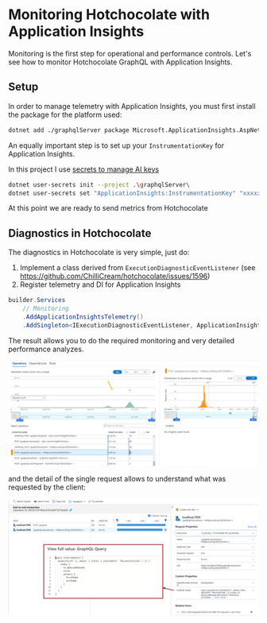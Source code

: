 # Monitoring Hotchocolate with Application Insights

Monitoring is the first step for operational and performance controls.
Let's see how to monitor Hotchocolate GraphQL with Application Insights.

## Setup

In order to manage telemetry with Application Insights, you must first install the package for the platform used:

```bash
dotnet add ./graphqlServer package Microsoft.ApplicationInsights.AspNetCore --version 12.1.0
```

An equally important step is to set up your `InstrumentationKey` for Application Insights.

In this project I use [secrets to manage AI keys](https://docs.microsoft.com/en-us/aspnet/core/security/app-secrets?view=aspnetcore-6.0&tabs=windows)


```bash
dotnet user-secrets init --project .\graphqlServer\ 
dotnet user-secrets set "ApplicationInsights:InstrumentationKey" "xxxxxxxxxxxxxxxxx"  --project .\graphqlServer\
```

At this point we are ready to send metrics from Hotchocolate

## Diagnostics in Hotchocolate

The diagnostics in Hotchocolate is very simple, just do:

1. Implement a class derived from `ExecutionDiagnosticEventListener` (see https://github.com/ChilliCream/hotchocolate/issues/1596)
2. Register telemetry and DI for Application Insights

```csharp
builder.Services
    // Monitoring
    .AddApplicationInsightsTelemetry()
    .AddSingleton<IExecutionDiagnosticEventListener, ApplicationInsightsDiagnosticEventListener>()
```

The result allows you to do the required monitoring and very detailed performance analyzes.

<img src="images/07.01.png" />

and the detail of the single request allows to understand what was requested by the client:

<img src="images/07.02.png" />